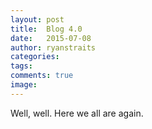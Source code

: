 ```yaml
---
layout: post
title:  Blog 4.0
date:   2015-07-08
author: ryanstraits
categories: 
tags:
comments: true
image: 
---
```


Well, well. Here we all are again.

<!-- break -->
